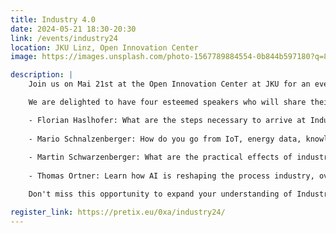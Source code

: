```yaml
---
title: Industry 4.0
date: 2024-05-21 18:30-20:30
link: /events/industry24
location: JKU Linz, Open Innovation Center
image: https://images.unsplash.com/photo-1567789884554-0b844b597180?q=80&w=2340&auto=format&fit=crop&ixlib=rb-4.0.3&ixid=M3wxMjA3fDB8MHxwaG90by1wYWdlfHx8fGVufDB8fHx8fA%3D%3D

description: |
    Join us on Mai 21st at the Open Innovation Center at JKU for an evening dedicated to Industry 4.0. We try to bring people together to learn about the processes that are revolutionizing industry right now!

    We are delighted to have four esteemed speakers who will share their insights and experiences:

    - Florian Haslhofer: What are the steps necessary to arrive at Industry 4.0? Find out about the handling of data in the industry today and what opportunities and challenges Industry 4.0 brings with it in the machine building industry.
    
    - Mario Schnalzenberger: How do you go from IoT, energy data, knowledge about energy consumption and markets to the efficient use of resources in general? In this talk, Data Science and AI meet IoT and OEE.
    
    - Martin Schwarzenberger: What are the practical effects of industry 4.0? Find out in this talk!
    
    - Thomas Ortner: Learn how AI is reshaping the process industry, overcoming data challenges under EU regulations. Discover cloud platform design insights from a real world project with Lenzing AG.

    Don't miss this opportunity to expand your understanding of Industry 4.0 and connect with professionals and like minded people. Register now, we are looking forward to seeing you!

register_link: https://pretix.eu/0xa/industry24/
---
```

